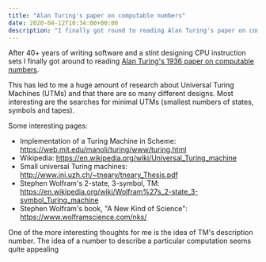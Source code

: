 ```yaml
---
title: "Alan Turing's paper on computable numbers"
date: 2020-04-12T10:34:00+00:00
description: "I finally got round to reading Alan Turing's paper on computable numbers."
---
```

After 40+ years of writing software and a stint designing CPU instruction sets I finally got around to
reading [Alan Turing's 1936 paper on computable numbers](../../../elements/research-resources/1936-11-12-turing.pdf).

This has led to me a huge amount of research about Universal Turing Machines (UTMs) and that there are so many
different designs.  Most interesting are the searches for minimal UTMs (smallest numbers of states, symbols and tapes).

Some interesting pages:

* Implementation of a Turing Machine in Scheme: https://web.mit.edu/manoli/turing/www/turing.html
* Wikipedia: https://en.wikipedia.org/wiki/Universal_Turing_machine
* Small universal Turing machines: http://www.ini.uzh.ch/~tneary/tneary_Thesis.pdf
* Stephen Wolfram's 2-state, 3-symbol, TM: https://en.wikipedia.org/wiki/Wolfram%27s_2-state_3-symbol_Turing_machine
* Stephen Wolfram's book, "A New Kind of Science": https://www.wolframscience.com/nks/

One of the more interesting thoughts for me is the idea of TM's description number.  The idea of a number to describe a
particular computation seems quite appealing
